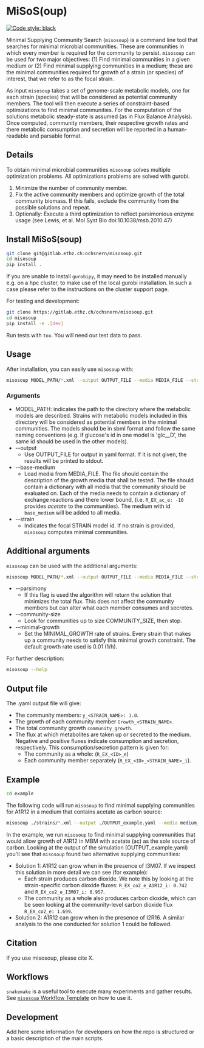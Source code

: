 # MiSoS(oup)

[![Code style: black](https://img.shields.io/badge/code%20style-black-000000.svg)](https://github.com/psf/black)

Minimal Supplying Community Search (`misosoup`) is a command line tool that
searches for minimal microbial communities. These are communities in which every
member is required for the community to persist. `misosoup` can be used for two
major objectives: (1) Find minimal communities in a given medium or (2) Find
minimal supplying communities in a medium; these are the minimal communities
required for growth of a strain (or species) of interest, that we refer to as
the focal strain.

As input `misosoup` takes a set of genome-scale metabolic models, one for each
strain (species) that will be considered as potential community members. The
tool will then execute a series of constraint-based optimizations to find
minimal communities. For the computation of the solutions metabolic steady-state
is assumed (as in Flux Balance Analysis). Once computed, community members,
their respective growth rates and there metabolic consumption and secretion will
be reported in a human-readable and parsable format.

## Details

To obtain minimal microbial communities `misosoup` solves multiple optimization
problems. All optimizations problems are solved with gurobi.

1. Minimize the number of community member.
2. Fix the active community members and optimize growth of the total community
   biomass. If this fails, exclude the community from the possible solutions and
   repeat.
3. Optionally: Execute a third optimization to reflect parsimonious enzyme usage
   (see Lewis, et al. Mol Syst Bio doi:10.1038/msb.2010.47)

## Install MiSoS(soup)

```bash
git clone git@gitlab.ethz.ch:ochsnern/misosoup.git
cd misosoup
pip install .
```

If you are unable to install `gurobipy`, it may need to be installed manually
e.g. on a hpc cluster, to make use of the local gurobi installation. In such
a case please refer to the instructions on the cluster support page.

For testing and development:

```bash
git clone https://gitlab.ethz.ch/ochsnern/misosoup.git
cd misosoup
pip install -e .[dev]
```

Run tests with `tox`. You will need our test data to pass.

## Usage

After installation, you can easily use `misosoup` with:

```bash
misosoup MODEL_PATH/*.xml --output OUTPUT_FILE --media MEDIA_FILE --strain STRAIN
```

### Arguments

* MODEL_PATH: indicates the path to the directory where the metabolic models are
  described. Strains with metabolic models included in this directory will be
  considered as potential members in the minimal communities. The models should
  be in sbml format and follow the same naming conventions (e.g. if glucose's id
  in one model is 'glc__D', the same id should be used in the other models).
* --output
  * Use OUTPUT_FILE for output in yaml format. If it is not given, the results
    will be printed to stdout.
* --base-medium
  * Load media from MEDIA_FILE. The file should contain the description of the
    growth media that shall be tested. The file should contain a dictionary
    with all media that the community should be evaluated on. Each of the
    media needs to contain a dictionary of exchange reactions and there lower
    bound, (i.e. `R_EX_ac_e: -10` provides *acetate* to the communities).
    The medium with id `base_medium` will be added to all media.
* --strain
  * Indicates the focal STRAIN model id. If no strain is provided, `misosoup`
    computes minimal communities.

## Additional arguments

`misosoup` can be used with the additional arguments:

```bash
misosoup MODEL_PATH/*.xml --output OUTPUT_FILE --media MEDIA_FILE --strain STRAIN --parsimony --community-size COMMUNITY_SIZE --minimal-growth MINIMAL_GROWTH --exchange-format EXCHANGE_FORMAT --validate --log LOG
```

* --parsimony
  * If this flag is used the algorithm will return the solution that minimizes
    the total flux. This does not affect the community members but can alter
    what each member consumes and secretes.
* --community-size
  * Look for communities up to size COMMUNITY_SIZE, then stop.
* --minimal-growth
  * Set the MINIMAL_GROWTH rate of strains. Every strain that makes up a community needs to satisfy this minimal growth constraint. The default growth rate used is 0.01 (1/h).

For further description:

```bash
misosoup --help
```

## Output file

The .yaml output file will give:

* The community members: `y_<STRAIN_NAME>: 1.0`.
* The growth of each community member `Growth_<STRAIN_NAME>`.
* The total community growth `community_growth`.
* The flux at which metabolites are taken up or secreted to the medium. Negative
  and positive fluxes indicate consumption and secretion, respectively. This
  consumption/secretion pattern is given for:
  * The community as a whole: (`R_EX_<ID>_e`)
  * Each community member separately (`R_EX_<ID>_<STRAIN_NAME>_i`).  

## Example

```bash
cd example
```

The following code will run `misosoup` to find minimal supplying communities for
A1R12 in a medium that contains acetate as carbon source:

```bash
misosoup ./strains/*.xml --output ./OUTPUT_example.yaml --media medium_MBM_no_co2_hco3.yaml --strain A1R12 --parsimony 
```

In the example, we run `misosoup` to find minimal supplying communities that
would allow growth of A1R12 in MBM with acetate (ac) as the sole source of
carbon. Looking at the output of the simulation (OUTPUT_example.yaml) you'll see
that `misosoup` found two alternative supplying communities:

* Solution 1: A1R12 can grow when in the presence of I3M07. If we inspect this
  solution in more detail we can see (for example):
  * Each strain produces carbon dioxide. We note this by looking at the
    strain-specific carbon dioxide fluxes: `R_EX_co2_e_A1R12_i: 0.742` and
    `R_EX_co2_e_I3M07_i: 0.957`.
  * The community as a whole also produces carbon dioxide, which can be seen
    looking at the community-level carbon dioxide flux `R_EX_co2_e: 1.699`.
* Solution 2: A1R12 can grow when in the presence of I2R16. A similar analysis
  to the one conducted for solution 1 could be followed.

## Citation

If you use misosoup, please cite X.

## Workflows

`snakemake` is a useful tool to execute many experiments and gather results.
See [`misosoup` Workflow Template](https://gitlab.ethz.ch/ochsnern/misosoup_workflow_template)
on how to use it.

## Development

Add here some information for developers on how the repo is structured or a basic description of the main scripts.
